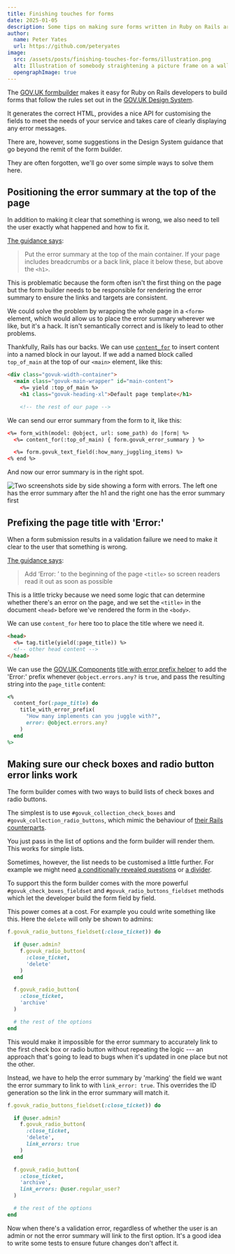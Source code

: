```yaml
---
title: Finishing touches for forms
date: 2025-01-05
description: Some tips on making sure forms written in Ruby on Rails are accessible
author:
  name: Peter Yates
  url: https://github.com/peteryates
image:
  src: /assets/posts/finishing-touches-for-forms/illustration.png
  alt: Illustration of somebody straightening a picture frame on a wall which says ‘form sweet form’.
  opengraphImage: true
---
```


The [GOV.UK formbuilder](https://govuk-form-builder.netlify.app) makes it easy for Ruby on Rails developers to build forms that follow the rules set out in the [GOV.UK Design System](https://design-system.service.gov.uk/).

It generates the correct HTML, provides a nice API for customising the fields to meet the needs of your service and takes care of clearly displaying any error messages.

There are, however, some suggestions in the Design System guidance that go beyond the remit of the form builder.

They are often forgotten, we'll go over some simple ways to solve them here.

## Positioning the error summary at the top of the page

In addition to making it clear that something is wrong, we also need to tell the user exactly what happened and how to fix it.

[The guidance says](https://design-system.service.gov.uk/components/error-summary#where-to-put-the-error-summary):

> Put the error summary at the top of the main container. If your page includes breadcrumbs or a back link, place it below these, but above the `<h1>`.

This is problematic because the form often isn't the first thing on the page but the form builder needs to be responsible for rendering the error summary to ensure the links and targets are consistent.

We could solve the problem by wrapping the whole page in a `<form>` element, which would allow us to place the error summary wherever we like, but it's a hack. It isn't semantically correct and is likely to lead to other problems.

Thankfully, Rails has our backs. We can use [`content_for`](https://guides.rubyonrails.org/layouts_and_rendering.html#using-the-content-for-method) to insert content into a named block in our layout. If we add a named block called `top_of_main` at the top of our `<main>` element, like this:

```html
<div class="govuk-width-container">
  <main class="govuk-main-wrapper" id="main-content">
    <%= yield :top_of_main %>
    <h1 class="govuk-heading-xl">Default page template</h1>

    <!-- the rest of our page -->
```

We can send our error summary from the form to it, like this:

```html
<%= form_with(model: @object, url: some_path) do |form| %>
  <%= content_for(:top_of_main) { form.govuk_error_summary } %>

  <%= form.govuk_text_field(:how_many_juggling_items) %>
<% end %>
```

And now our error summary is in the right spot.

![Two screenshots side by side showing a form with errors. The left one has the error summary after the h1 and the right one has the error summary first](/assets/posts/finishing-touches-for-forms/error-summary-side-by-side.png)

## Prefixing the page title with 'Error:'

When a form submission results in a validation failure we need to make it clear to the user that something is wrong.

[The guidance says](https://design-system.service.gov.uk/patterns/validation/#how-to-tell-the-user-about-validation-errors):

> Add ‘Error: ’ to the beginning of the page `<title>` so screen readers read it out as soon as possible

This is a little tricky because we need some logic that can determine whether there's an error on the page, and we set the `<title>` in the document `<head>` before we've rendered the form in the `<body>`.

We can use `content_for` here too to place the title where we need it.

```html
<head>
  <%= tag.title(yield(:page_title)) %>
  <!-- other head content -->
</head>
```

We can use the [GOV.UK Components](https://govuk-components.netlify.app/) [title with error prefix helper](https://govuk-components.netlify.app/helpers/title-with-error-prefix/) to add the 'Error:' prefix whenever `@object.errors.any?` is `true`, and pass the resulting string into the `page_title` content:

```ruby
<%
  content_for(:page_title) do
    title_with_error_prefix(
      "How many implements can you juggle with?",
      error: @object.errors.any?
    )
  end
%>
```

## Making sure our check boxes and radio button error links work

The form builder comes with two ways to build lists of check boxes and radio buttons.

The simplest is to use `#govuk_collection_check_boxes` and `#govuk_collection_radio_buttons`, which mimic the behaviour of [their Rails counterparts](https://edgeapi.rubyonrails.org/classes/ActionView/Helpers/FormBuilder.html#method-i-collection_checkboxes).

You just pass in the list of options and the form builder will render them. This works for simple lists.

Sometimes, however, the list needs to be customised a little further. For example we might need [a conditionally revealed questions](https://design-system.service.gov.uk/components/checkboxes#conditionally-revealing-a-related-question) or [a divider](https://design-system.service.gov.uk/components/checkboxes/#add-an-option-for-none).

To support this the form builder comes with the more powerful `#govuk_check_boxes_fieldset` and `#govuk_radio_buttons_fieldset` methods which let the developer build the form field by field.

This power comes at a cost. For example you could write something like this. Here the `delete` will only be shown to admins:

```ruby
f.govuk_radio_buttons_fieldset(:close_ticket)) do

  if @user.admin?
    f.govuk_radio_button(
      :close_ticket,
      'delete'
    )
  end

  f.govuk_radio_button(
    :close_ticket,
    'archive'
  )

  # the rest of the options
end
```

This would make it impossible for the error summary to accurately link to the first check box or radio button without repeating the logic --- an approach that's going to lead to bugs when it's updated in one place but not the other.

Instead, we have to help the error summary by 'marking' the field we want the error summary to link to with `link_error: true`. This overrides the ID generation so the link in the error summary will match it.

```ruby
f.govuk_radio_buttons_fieldset(:close_ticket)) do

  if @user.admin?
    f.govuk_radio_button(
      :close_ticket,
      'delete',
      link_errors: true
    )
  end

  f.govuk_radio_button(
    :close_ticket,
    'archive',
    link_errors: @user.regular_user?
  )

  # the rest of the options
end
```

Now when there's a validation error, regardless of whether the user is an admin or not the error summary will link to the first option. It's a good idea to write some tests to ensure future changes don't affect it.
